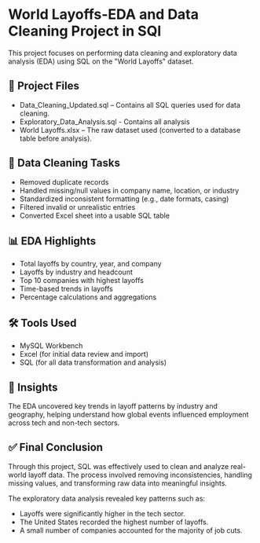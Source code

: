 # World Layoffs-EDA and Data Cleaning Project in SQl

This project focuses on performing data cleaning and exploratory data analysis (EDA) using SQL on the "World Layoffs" dataset.

## 📂 Project Files
- Data_Cleaning_Updated.sql – Contains all SQL queries used for data cleaning.
- Exploratory_Data_Analysis.sql - Contains all analysis
- World Layoffs.xlsx – The raw dataset used (converted to a database table before analysis).

## 🧼 Data Cleaning Tasks
- Removed duplicate records
- Handled missing/null values in company name, location, or industry
- Standardized inconsistent formatting (e.g., date formats, casing)
- Filtered invalid or unrealistic entries
- Converted Excel sheet into a usable SQL table

 ## 📊 EDA Highlights
- Total layoffs by country, year, and company
- Layoffs by industry and headcount
- Top 10 companies with highest layoffs
- Time-based trends in layoffs
- Percentage calculations and aggregations 

## 🛠 Tools Used
- MySQL Workbench
- Excel (for initial data review and import)
- SQL (for all data transformation and analysis)

## 📌 Insights
The EDA uncovered key trends in layoff patterns by industry and geography, helping understand how global events influenced employment across tech and non-tech sectors.

## ✅ Final Conclusion

Through this project, SQL was effectively used to clean and analyze real-world layoff data. The process involved removing inconsistencies, handling missing values, and transforming raw data into meaningful insights.

The exploratory data analysis revealed key patterns such as:
- Layoffs were significantly higher in the tech sector.
- The United States recorded the highest number of layoffs.
- A small number of companies accounted for the majority of job cuts.
